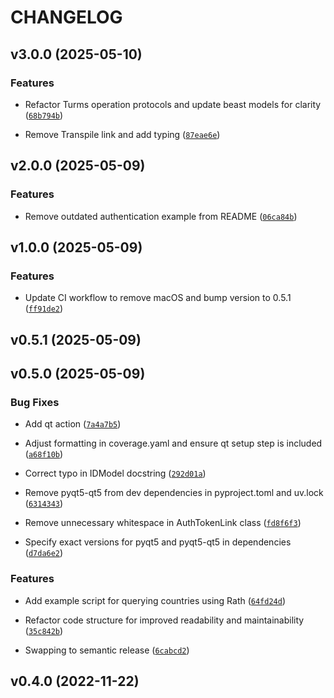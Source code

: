 # CHANGELOG


## v3.0.0 (2025-05-10)

### Features

- Refactor Turms operation protocols and update beast models for clarity
  ([`68b794b`](https://github.com/jhnnsrs/rath/commit/68b794ba65ba036dae25457c8333f16fe9fbd4a4))

- Remove Transpile link and add typing
  ([`87eae6e`](https://github.com/jhnnsrs/rath/commit/87eae6e0e296d216d78f63dc012c40c74b440e95))


## v2.0.0 (2025-05-09)

### Features

- Remove outdated authentication example from README
  ([`06ca84b`](https://github.com/jhnnsrs/rath/commit/06ca84b608dd5575a4f5c8aa812a00f738c3be74))


## v1.0.0 (2025-05-09)

### Features

- Update CI workflow to remove macOS and bump version to 0.5.1
  ([`ff91de2`](https://github.com/jhnnsrs/rath/commit/ff91de2b94d10a7b45dc6baa25141b0515324aa6))


## v0.5.1 (2025-05-09)


## v0.5.0 (2025-05-09)

### Bug Fixes

- Add qt action
  ([`7a4a7b5`](https://github.com/jhnnsrs/rath/commit/7a4a7b5a66eae9b205b1ab6b09122ae58193d2a8))

- Adjust formatting in coverage.yaml and ensure qt setup step is included
  ([`a68f10b`](https://github.com/jhnnsrs/rath/commit/a68f10bbedd072b795e6f51a9b7540c723c932b1))

- Correct typo in IDModel docstring
  ([`292d01a`](https://github.com/jhnnsrs/rath/commit/292d01a66f59fc2498ae4f2c6baf822fb772bf8a))

- Remove pyqt5-qt5 from dev dependencies in pyproject.toml and uv.lock
  ([`6314343`](https://github.com/jhnnsrs/rath/commit/6314343ffe717e5ea1e4d107eceeb7db81c2a90b))

- Remove unnecessary whitespace in AuthTokenLink class
  ([`fd8f6f3`](https://github.com/jhnnsrs/rath/commit/fd8f6f3cb3c5c209cffd875abe6c203ed09cb2ce))

- Specify exact versions for pyqt5 and pyqt5-qt5 in dependencies
  ([`d7da6e2`](https://github.com/jhnnsrs/rath/commit/d7da6e2fc2e905074978bfa6b31897fc6ef54b7f))

### Features

- Add example script for querying countries using Rath
  ([`64fd24d`](https://github.com/jhnnsrs/rath/commit/64fd24ddff3c570d843a1260e7db328b7d2a6bda))

- Refactor code structure for improved readability and maintainability
  ([`35c842b`](https://github.com/jhnnsrs/rath/commit/35c842bfa4533d5da82b6fb7fe6fb3521c5e56c3))

- Swapping to semantic release
  ([`6cabcd2`](https://github.com/jhnnsrs/rath/commit/6cabcd2b57201230a5e12a790b91593993a968ef))


## v0.4.0 (2022-11-22)
